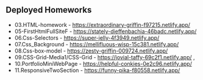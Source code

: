 ## Deployed Homeworks
* 03.HTML-homework - https://extraordinary-griffin-f97215.netlify.app/
* 05-FirstHtmlFullSiteF - https://stately-dieffenbachia-46badc.netlify.app/
* 06.Css-Selectors - https://super-jelly-4f3949.netlify.app/
* 07.Css_Background - https://mellifluous-wisp-15c381.netlify.app/
* 08.Css-box-model - https://zesty-griffin-009724.netlify.app/
* 09.CSS-Grid-Media1/CSS-Grid - https://jovial-taffy-69c2f1.netlify.app/ , 
* 10.PortfolioMiniWebPage - https://helpful-conkies-0e2c96.netlify.app/
* 11.ResponsiveTwoSection - https://funny-pika-f80558.netlify.app/
